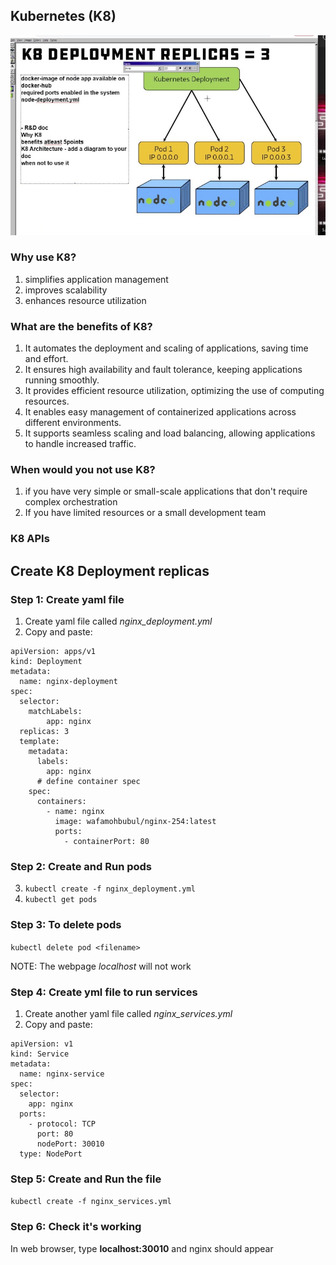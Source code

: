 ## Kubernetes (K8)

![](k8_diragram.jpeg)

### Why use K8?
1. simplifies application management
2. improves scalability
3. enhances resource utilization

### What are the benefits of K8? 
1. It automates the deployment and scaling of applications, saving time and effort.
2. It ensures high availability and fault tolerance, keeping applications running smoothly.
3. It provides efficient resource utilization, optimizing the use of computing resources.
4. It enables easy management of containerized applications across different environments.
5. It supports seamless scaling and load balancing, allowing applications to handle increased traffic.

### When would you not use K8?
1. if you have very simple or small-scale applications that don't require complex orchestration
2. If you have limited resources or a small development team

### K8 APIs

## Create K8 Deployment replicas 

### Step 1: Create yaml file

1. Create yaml file called *nginx_deployment.yml*
2. Copy and paste:

```commandline
apiVersion: apps/v1
kind: Deployment
metadata:
  name: nginx-deployment
spec:
  selector:
    matchLabels:
        app: nginx
  replicas: 3
  template:
    metadata:
      labels:
        app: nginx
      # define container spec
    spec:
      containers:
        - name: nginx
          image: wafamohbubul/nginx-254:latest
          ports:
            - containerPort: 80
```

### Step 2: Create and Run pods
3. `kubectl create -f nginx_deployment.yml`
4. `kubectl get pods`

### Step 3: To delete pods

`kubectl delete pod <filename>`

NOTE: The webpage *localhost* will not work

### Step 4: Create yml file to run services

1. Create another yaml file called *nginx_services.yml*
2. Copy and paste:
```commandline
apiVersion: v1
kind: Service
metadata:
  name: nginx-service
spec:
  selector:
    app: nginx
  ports:
    - protocol: TCP
      port: 80
      nodePort: 30010
  type: NodePort
```
### Step 5: Create and Run the file
`kubectl create -f nginx_services.yml `

### Step 6: Check it's working
In web browser, type **localhost:30010** and nginx should appear 


